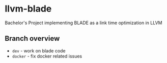 # llvm-blade
Bachelor's Project implementing BLADE as a link time optimization in LLVM

## Branch overview
* `dev` - work on blade code
* `docker` - fix docker related issues
